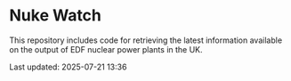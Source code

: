 # Nuke Watch

This repository includes code for retrieving the latest information available on the output of EDF nuclear power plants in the UK.

Last updated: 2025-07-21 13:36